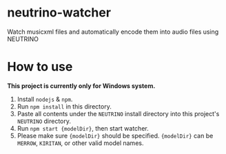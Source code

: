 # neutrino-watcher

Watch musicxml files and automatically encode them into audio files using NEUTRINO

# How to use

**This project is currently only for Windows system.**

1. Install `nodejs` & `npm`.
1. Run `npm install` in this directory.
1. Paste all contents under the `NEUTRINO` install directory into this project's `NEUTRINO` directory.
1. Run `npm start {modelDir}`, then start watcher.
1. Please make sure `{modelDir}` should be specified. `{modelDir}` can be `MERROW`, `KIRITAN`, or other valid model names.
